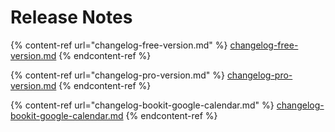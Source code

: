 # Release Notes

{% content-ref url="changelog-free-version.md" %}
[changelog-free-version.md](changelog-free-version.md)
{% endcontent-ref %}

{% content-ref url="changelog-pro-version.md" %}
[changelog-pro-version.md](changelog-pro-version.md)
{% endcontent-ref %}

{% content-ref url="changelog-bookit-google-calendar.md" %}
[changelog-bookit-google-calendar.md](changelog-bookit-google-calendar.md)
{% endcontent-ref %}

